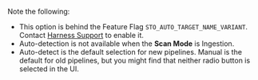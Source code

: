 Note the following:
- This option is behind the Feature Flag `STO_AUTO_TARGET_NAME_VARIANT`. Contact [Harness Support](mailto:support@harness.io) to enable it. <!-- (STO-6704) -->
- Auto-detection is not available when the **Scan Mode** is Ingestion. 
- Auto-detect is the default selection for new pipelines. Manual is the default for old pipelines, but you might find that neither radio button is selected in the UI.